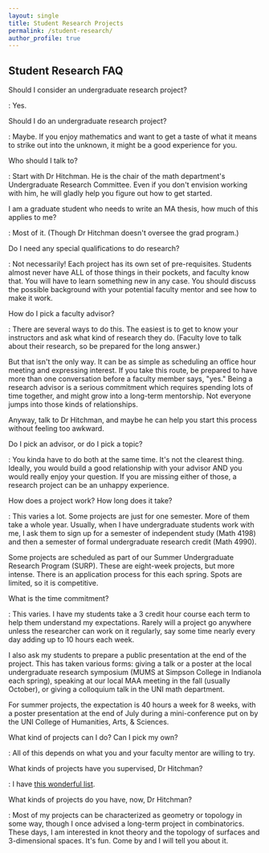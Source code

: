 ```yaml
---
layout: single
title: Student Research Projects
permalink: /student-research/
author_profile: true
---
```


<h2>Student Research FAQ</h2>

Should I consider an undergraduate research project?

: Yes.

Should I do an undergraduate research project?

: Maybe. If you enjoy mathematics and want to get a taste of what it means
  to strike out into the unknown, it might be a good experience for you.

Who should I talk to?

: Start with Dr Hitchman. He is the chair of the math department's
  Undergraduate Research Committee. Even if you don't envision working with
  him, he will gladly help you figure out how to get started.

I am a graduate student who needs to write an MA thesis, how much of this applies to me?

: Most of it. (Though Dr Hitchman doesn't oversee the grad program.)

Do I need any special qualifications to do research?

: Not necessarily! Each project has its own set of pre-requisites. Students
almost never have ALL of those things in their pockets, and faculty know that.
You will have to learn something new in any case. You should discuss the
possible background with your potential faculty mentor and see how to make it
work.

How do I pick a faculty advisor?

: There are several ways to do this. The easiest is to get to know your
  instructors and ask what kind of research they do. (Faculty love to talk
  about their research, so be prepared for the long answer.)

  But that isn't the only way. It can be as simple as scheduling an office hour
  meeting and expressing interest. If you take this route, be prepared to
  have more than one conversation before a faculty member says, "yes." Being
  a research advisor is a serious commitment which requires spending lots of
  time together, and might grow into a long-term mentorship. Not everyone jumps
  into those kinds of relationships.

  Anyway, talk to Dr Hitchman, and maybe he can help you start this process
  without feeling too awkward.

Do I pick an advisor, or do I pick a topic?

: You kinda have to do both at the same time. It's not the clearest thing.
Ideally, you would build a good relationship with your advisor AND you would
really enjoy your question. If you are missing either of those, a research project can be an unhappy experience.

How does a project work? How long does it take?

: This varies a lot. Some projects are just for one semester. More of them take
a whole year. Usually, when I have undergraduate students work with me, I ask
them to sign up for a semester of independent study (Math 4198) and then a
semester of formal undergraduate research credit (Math 4990).

  Some projects are scheduled as part of our Summer Undergraduate Research
Program (SURP). These are eight-week projects, but more intense. There is an
application process for this each spring. Spots are limited, so it is competitive.

What is the time commitment?

: This varies. I have my students take a 3 credit hour course each term to help
them understand my expectations. Rarely will a project go anywhere unless the
researcher can work on it regularly, say some time nearly every day adding up to 10 hours each week.

  I also ask my students to prepare a public presentation at the end of the
project. This has taken various forms: giving a talk or a poster at the local
undergraduate research symposium (MUMS at Simpson College in Indianola each
spring), speaking at our local MAA meeting in the fall (usually October), or
giving a colloquium talk in the UNI math department.

  For summer projects, the expectation is 40 hours a week for 8 weeks, with a
  poster presentation at the end of July during a mini-conference put on by
  the UNI College of Humanities, Arts, & Sciences.

What kind of projects can I do? Can I pick my own?

: All of this depends on what you and your faculty mentor are willing to try.

What kinds of projects have you supervised, Dr Hitchman?

: I have <a href="{{site.baseurl}}/ugr-projects/">this wonderful list</a>.

What kinds of projects do you have, now, Dr Hitchman?

: Most of my projects can be characterized as geometry or topology in some
way, though I once advised a long-term project in combinatorics. These days, I
am interested in knot theory and the topology of surfaces and 3-dimensional
spaces. It's fun. Come by and I will tell you about it.
